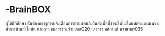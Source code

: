 # -BrainBOX
ผู้ใช้นักศึกษา ฉันต้องการรู้การเเจ้งเตือนการบ้านก่อนถึงวันส่งเพื่อที่ว่าจะได้ไม่โดนหักคะเเนนเพราะทำการบ้านส่งไม่ทัน
นางสาว ธมลวรรณ ร่วมยอด020
นางสาว ศศิกานต์ พรมเพชร035
